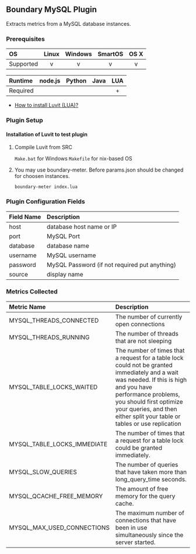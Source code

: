 Boundary MySQL Plugin
--------------------------
Extracts metrics from a MySQL database instances.

### Prerequisites

|     OS    | Linux | Windows | SmartOS | OS X |
|:----------|:-----:|:-------:|:-------:|:----:|
| Supported |   v   |    v    |    v    |  v   |


|  Runtime | node.js | Python | Java | LUA |
|:---------|:-------:|:------:|:----:|:---:|
| Required |         |       |       |  +  |

- [How to install Luvit (LUA)?](https://luvit.io/)

### Plugin Setup

#### Installation of Luvit to test plugin

1. Compile Luvit from SRC

     ```Make.bat``` for Windows ```Makefile``` for nix-based OS
	 
2. You may use boundary-meter. Before params.json should be changed for choosen instances.

	```boundary-meter index.lua```

### Plugin Configuration Fields
|Field Name|Description                                     |
|:-------|:-------------------------------------------------|
|host    |database host name or IP                          |
|port    |MySQL Port                                        |
|database|database name                                     |
|username|MySQL username                                    |
|password|MySQL Password (if not required put anything)     |
|source  |display name                                      |

### Metrics Collected

|Metric Name                                    |Description                                    |
|:----------------------------------------------|:----------------------------------------------|
|MYSQL_THREADS_CONNECTED|The number of currently open connections|
|MYSQL_THREADS_RUNNING|The number of threads that are not sleeping|
|MYSQL_TABLE_LOCKS_WAITED|The number of times that a request for a table lock could not be granted immediately and a wait was needed. If this is high and you have performance problems, you should first optimize your queries, and then either split your table or tables or use replication|
|MYSQL_TABLE_LOCKS_IMMEDIATE|The number of times that a request for a table lock could be granted immediately.|
|MYSQL_SLOW_QUERIES|The number of queries that have taken more than long_query_time seconds.|
|MYSQL_QCACHE_FREE_MEMORY|The amount of free memory for the query cache.|
|MYSQL_MAX_USED_CONNECTIONS|The maximum number of connections that have been in use simultaneously since the server started.|

